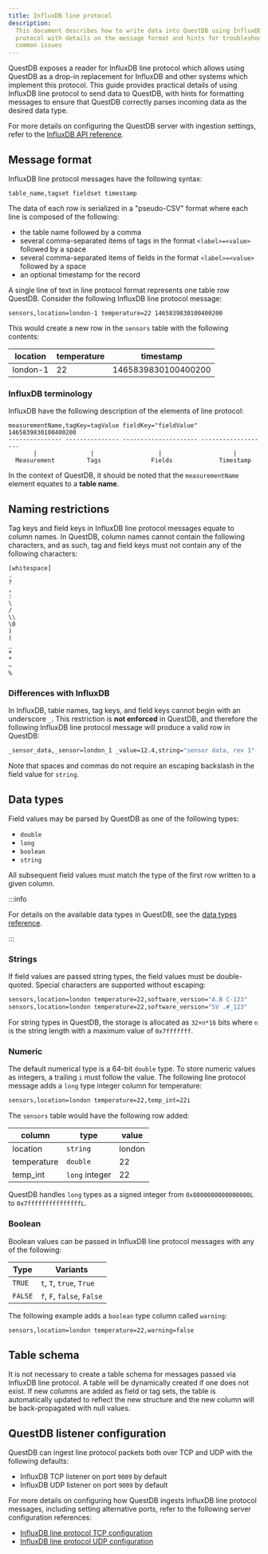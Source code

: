 ```yaml
---
title: InfluxDB line protocol
description:
  This document describes how to write data into QuestDB using InfluxDB line
  protocol with details on the message format and hints for troubleshooting
  common issues
---
```


QuestDB exposes a reader for InfluxDB line protocol which allows using QuestDB
as a drop-in replacement for InfluxDB and other systems which implement this
protocol. This guide provides practical details of using InfluxDB line protocol
to send data to QuestDB, with hints for formatting messages to ensure that
QuestDB correctly parses incoming data as the desired data type.

For more details on configuring the QuestDB server with ingestion settings,
refer to the [InfluxDB API reference](/docs/reference/api/influxdb/).

## Message format

InfluxDB line protocol messages have the following syntax:

```shell
table_name,tagset fieldset timestamp
```

The data of each row is serialized in a "pseudo-CSV" format where each line is
composed of the following:

- the table name followed by a comma
- several comma-separated items of tags in the format `<label>=<value>` followed
  by a space
- several comma-separated items of fields in the format `<label>=<value>`
  followed by a space
- an optional timestamp for the record

A single line of text in line protocol format represents one table row QuestDB.
Consider the following InfluxDB line protocol message:

```shell title="Basic line protocol message"
sensors,location=london-1 temperature=22 1465839830100400200
```

This would create a new row in the `sensors` table with the following contents:

| location | temperature | timestamp           |
| -------- | ----------- | ------------------- |
| london-1 | 22          | 1465839830100400200 |

### InfluxDB terminology

InfluxDB have the following description of the elements of line protocol:

```shell title="InfluxDB line protocol"
measurementName,tagKey=tagValue fieldKey="fieldValue" 1465839830100400200
--------------- --------------- --------------------- -------------------
       |               |                  |                    |
  Measurement         Tags              Fields             Timestamp
```

In the context of QuestDB, it should be noted that the `measurementName` element
equates to a **table name**.

## Naming restrictions

Tag keys and field keys in InfluxDB line protocol messages equate to column
names. In QuestDB, column names cannot contain the following characters, and as
such, tag and field keys must not contain any of the following characters:

```text
[whitespace]
.
?
,
:
\
/
\\
\0
)
(
_
+
*
~
%
```

### Differences with InfluxDB

In InfluxDB, table names, tag keys, and field keys cannot begin with an
underscore `_`. This restriction is **not enforced** in QuestDB, and therefore
the following InfluxDB line protocol message will produce a valid row in
QuestDB:

```bash
_sensor_data,_sensor=london_1 _value=12.4,string="sensor data, rev 1"
```

Note that spaces and commas do not require an escaping backslash in the field
value for `string`.

## Data types

Field values may be parsed by QuestDB as one of the following types:

- `double`
- `long`
- `boolean`
- `string`

All subsequent field values must match the type of the first row written to a
given column.

:::info

For details on the available data types in QuestDB, see the
[data types reference](/docs/reference/sql/datatypes/).

:::

### Strings

If field values are passed string types, the field values must be double-quoted.
Special characters are supported without escaping:

```bash
sensors,location=london temperature=22,software_version="A.B C-123"
sensors,location=london temperature=22,software_version="SV .#_123"
```

For string types in QuestDB, the storage is allocated as `32+n*16` bits where
`n` is the string length with a maximum value of `0x7fffffff`.

### Numeric

The default numerical type is a 64-bit `double` type. To store numeric values as
integers, a trailing `i` must follow the value. The following line protocol
message adds a `long` type integer column for temperature:

```bash
sensors,location=london temperature=22,temp_int=22i
```

The `sensors` table would have the following row added:

| column      | type           | value  |
| ----------- | -------------- | ------ |
| location    | `string`       | london |
| temperature | `double`       | 22     |
| temp_int    | `long` integer | 22     |

QuestDB handles `long` types as a signed integer from `0x8000000000000000L` to
`0x7fffffffffffffffL`.

### Boolean

Boolean values can be passed in InfluxDB line protocol messages with any of the
following:

| Type    | Variants                   |
| ------- | -------------------------- |
| `TRUE`  | `t`, `T`, `true`, `True`   |
| `FALSE` | `f`, `F`, `false`, `False` |

The following example adds a `boolean` type column called `warning`:

```bash
sensors,location=london temperature=22,warning=false
```

## Table schema

It is not necessary to create a table schema for messages passed via InfluxDB
line protocol. A table will be dynamically created if one does not exist. If new
columns are added as field or tag sets, the table is automatically updated to
reflect the new structure and the new column will be back-propagated with null
values.

## QuestDB listener configuration

QuestDB can ingest line protocol packets both over TCP and UDP with the
following defaults:

- InfluxDB TCP listener on port `9009` by default
- InfluxDB UDP listener on port `9009` by default

For more details on configuring how QuestDB ingests InfluxDB line protocol
messages, including setting alternative ports, refer to the following server
configuration references:

- [InfluxDB line protocol TCP configuration](/docs/reference/configuration/#influxdb-line-protocol-tcp/)
- [InfluxDB line protocol UDP configuration](/docs/reference/configuration/#influxdb-line-protocol-udp/)
